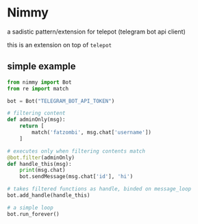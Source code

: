 # Nimmy
a sadistic pattern/extension for telepot (telegram bot api client)

this is an extension on top of `telepot`

## simple example
```python
from nimmy import Bot
from re import match

bot = Bot("TELEGRAM_BOT_API_TOKEN")

# filtering content
def adminOnly(msg):
    return [
        match('fatzombi', msg.chat['username'])
    ]

# executes only when filtering contents match
@bot.filter(adminOnly)
def handle_this(msg):
    print(msg.chat)
    bot.sendMessage(msg.chat['id'], 'hi')

# takes filtered functions as handle, binded on message_loop
bot.add_handle(handle_this)

# a simple loop
bot.run_forever()
```
